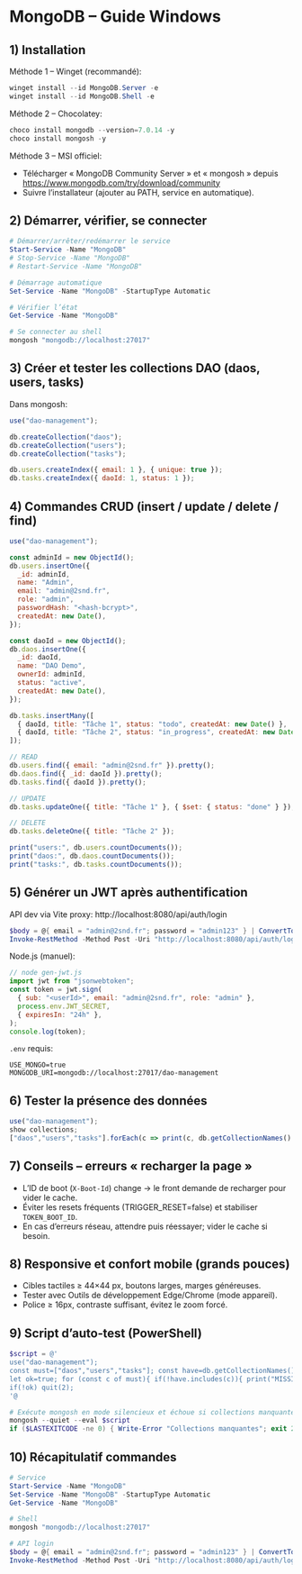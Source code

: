 # MongoDB – Guide Windows

## 1) Installation

Méthode 1 – Winget (recommandé):

```powershell
winget install --id MongoDB.Server -e
winget install --id MongoDB.Shell -e
```

Méthode 2 – Chocolatey:

```powershell
choco install mongodb --version=7.0.14 -y
choco install mongosh -y
```

Méthode 3 – MSI officiel:

- Télécharger « MongoDB Community Server » et « mongosh » depuis https://www.mongodb.com/try/download/community
- Suivre l’installateur (ajouter au PATH, service en automatique).

## 2) Démarrer, vérifier, se connecter

```powershell
# Démarrer/arrêter/redémarrer le service
Start-Service -Name "MongoDB"
# Stop-Service -Name "MongoDB"
# Restart-Service -Name "MongoDB"

# Démarrage automatique
Set-Service -Name "MongoDB" -StartupType Automatic

# Vérifier l’état
Get-Service -Name "MongoDB"

# Se connecter au shell
mongosh "mongodb://localhost:27017"
```

## 3) Créer et tester les collections DAO (daos, users, tasks)

Dans mongosh:

```javascript
use("dao-management");

db.createCollection("daos");
db.createCollection("users");
db.createCollection("tasks");

db.users.createIndex({ email: 1 }, { unique: true });
db.tasks.createIndex({ daoId: 1, status: 1 });
```

## 4) Commandes CRUD (insert / update / delete / find)

```javascript
use("dao-management");

const adminId = new ObjectId();
db.users.insertOne({
  _id: adminId,
  name: "Admin",
  email: "admin@2snd.fr",
  role: "admin",
  passwordHash: "<hash-bcrypt>",
  createdAt: new Date(),
});

const daoId = new ObjectId();
db.daos.insertOne({
  _id: daoId,
  name: "DAO Demo",
  ownerId: adminId,
  status: "active",
  createdAt: new Date(),
});

db.tasks.insertMany([
  { daoId, title: "Tâche 1", status: "todo", createdAt: new Date() },
  { daoId, title: "Tâche 2", status: "in_progress", createdAt: new Date() },
]);

// READ
db.users.find({ email: "admin@2snd.fr" }).pretty();
db.daos.find({ _id: daoId }).pretty();
db.tasks.find({ daoId }).pretty();

// UPDATE
db.tasks.updateOne({ title: "Tâche 1" }, { $set: { status: "done" } });

// DELETE
db.tasks.deleteOne({ title: "Tâche 2" });

print("users:", db.users.countDocuments());
print("daos:", db.daos.countDocuments());
print("tasks:", db.tasks.countDocuments());
```

## 5) Générer un JWT après authentification

API dev via Vite proxy: http://localhost:8080/api/auth/login

```powershell
$body = @{ email = "admin@2snd.fr"; password = "admin123" } | ConvertTo-Json
Invoke-RestMethod -Method Post -Uri "http://localhost:8080/api/auth/login" -ContentType "application/json" -Body $body
```

Node.js (manuel):

```javascript
// node gen-jwt.js
import jwt from "jsonwebtoken";
const token = jwt.sign(
  { sub: "<userId>", email: "admin@2snd.fr", role: "admin" },
  process.env.JWT_SECRET,
  { expiresIn: "24h" },
);
console.log(token);
```

`.env` requis:

```text
USE_MONGO=true
MONGODB_URI=mongodb://localhost:27017/dao-management
```

## 6) Tester la présence des données

```javascript
use("dao-management");
show collections;
["daos","users","tasks"].forEach(c => print(c, db.getCollectionNames().includes(c) ? "OK" : "MISSING"));
```

## 7) Conseils – erreurs « recharger la page »

- L’ID de boot (`X-Boot-Id`) change → le front demande de recharger pour vider le cache.
- Éviter les resets fréquents (TRIGGER_RESET=false) et stabiliser `TOKEN_BOOT_ID`.
- En cas d’erreurs réseau, attendre puis réessayer; vider le cache si besoin.

## 8) Responsive et confort mobile (grands pouces)

- Cibles tactiles ≥ 44×44 px, boutons larges, marges généreuses.
- Tester avec Outils de développement Edge/Chrome (mode appareil).
- Police ≥ 16px, contraste suffisant, évitez le zoom forcé.

## 9) Script d’auto‑test (PowerShell)

```powershell
$script = @'
use("dao-management");
const must=["daos","users","tasks"]; const have=db.getCollectionNames();
let ok=true; for (const c of must){ if(!have.includes(c)){ print("MISSING:"+c); ok=false; } }
if(!ok) quit(2);
'@

# Exécute mongosh en mode silencieux et échoue si collections manquantes
mongosh --quiet --eval $script
if ($LASTEXITCODE -ne 0) { Write-Error "Collections manquantes"; exit 2 } else { Write-Host "Collections OK" }
```

## 10) Récapitulatif commandes

```powershell
# Service
Start-Service -Name "MongoDB"
Set-Service -Name "MongoDB" -StartupType Automatic
Get-Service -Name "MongoDB"

# Shell
mongosh "mongodb://localhost:27017"

# API login
$body = @{ email = "admin@2snd.fr"; password = "admin123" } | ConvertTo-Json
Invoke-RestMethod -Method Post -Uri "http://localhost:8080/api/auth/login" -ContentType "application/json" -Body $body
```
